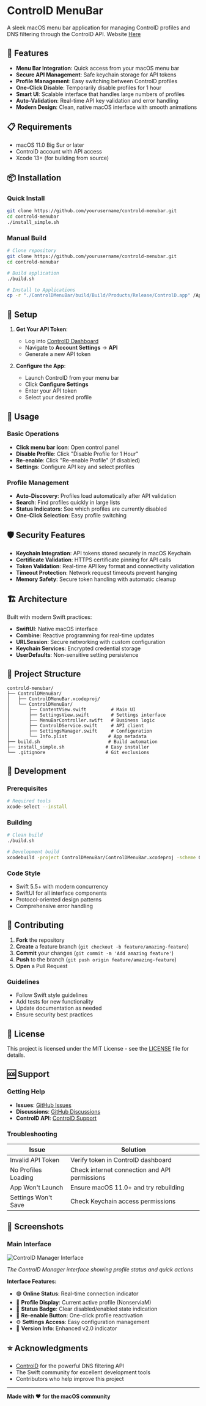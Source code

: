 # ControlD MenuBar

A sleek macOS menu bar application for managing ControlD profiles and DNS filtering through the ControlD API. Website [Here](https://pencarsa.github.io/controldmanager-site/)

## 🚀 Features

- **Menu Bar Integration**: Quick access from your macOS menu bar
- **Secure API Management**: Safe keychain storage for API tokens
- **Profile Management**: Easy switching between ControlD profiles  
- **One-Click Disable**: Temporarily disable profiles for 1 hour
- **Smart UI**: Scalable interface that handles large numbers of profiles
- **Auto-Validation**: Real-time API key validation and error handling
- **Modern Design**: Clean, native macOS interface with smooth animations

## 📋 Requirements

- macOS 11.0 Big Sur or later
- ControlD account with API access
- Xcode 13+ (for building from source)

## 📦 Installation

### Quick Install
```bash
git clone https://github.com/yourusername/controld-menubar.git
cd controld-menubar
./install_simple.sh
```

### Manual Build
```bash
# Clone repository
git clone https://github.com/yourusername/controld-menubar.git
cd controld-menubar

# Build application
./build.sh

# Install to Applications
cp -r "./ControlDMenuBar/build/Build/Products/Release/ControlD.app" /Applications/
```

## 🔑 Setup

1. **Get Your API Token**:
   - Log into [ControlD Dashboard](https://controld.com/dashboard)
   - Navigate to **Account Settings** → **API**
   - Generate a new API token

2. **Configure the App**:
   - Launch ControlD from your menu bar
   - Click **Configure Settings**
   - Enter your API token
   - Select your desired profile

## 🎯 Usage

### Basic Operations
- **Click menu bar icon**: Open control panel
- **Disable Profile**: Click "Disable Profile for 1 Hour"  
- **Re-enable**: Click "Re-enable Profile" (if disabled)
- **Settings**: Configure API key and select profiles

### Profile Management
- **Auto-Discovery**: Profiles load automatically after API validation
- **Search**: Find profiles quickly in large lists
- **Status Indicators**: See which profiles are currently disabled
- **One-Click Selection**: Easy profile switching

## 🛡️ Security Features

- **Keychain Integration**: API tokens stored securely in macOS Keychain
- **Certificate Validation**: HTTPS certificate pinning for API calls
- **Token Validation**: Real-time API key format and connectivity validation
- **Timeout Protection**: Network request timeouts prevent hanging
- **Memory Safety**: Secure token handling with automatic cleanup

## 🏗️ Architecture

Built with modern Swift practices:
- **SwiftUI**: Native macOS interface
- **Combine**: Reactive programming for real-time updates
- **URLSession**: Secure networking with custom configuration
- **Keychain Services**: Encrypted credential storage
- **UserDefaults**: Non-sensitive setting persistence

## 📁 Project Structure

```
controld-menubar/
├── ControlDMenuBar/
│   ├── ControlDMenuBar.xcodeproj/
│   └── ControlDMenuBar/
│       ├── ContentView.swift         # Main UI
│       ├── SettingsView.swift        # Settings interface  
│       ├── MenuBarController.swift   # Business logic
│       ├── ControlDService.swift     # API client
│       ├── SettingsManager.swift     # Configuration
│       └── Info.plist               # App metadata
├── build.sh                         # Build automation
├── install_simple.sh               # Easy installer
└── .gitignore                      # Git exclusions
```

## 🔨 Development

### Prerequisites
```bash
# Required tools
xcode-select --install
```

### Building
```bash
# Clean build
./build.sh

# Development build  
xcodebuild -project ControlDMenuBar/ControlDMenuBar.xcodeproj -scheme ControlDMenuBar -configuration Debug
```

### Code Style
- Swift 5.5+ with modern concurrency
- SwiftUI for all interface components
- Protocol-oriented design patterns
- Comprehensive error handling

## 🤝 Contributing

1. **Fork** the repository
2. **Create** a feature branch (`git checkout -b feature/amazing-feature`)
3. **Commit** your changes (`git commit -m 'Add amazing feature'`)
4. **Push** to the branch (`git push origin feature/amazing-feature`)
5. **Open** a Pull Request

### Guidelines
- Follow Swift style guidelines
- Add tests for new functionality
- Update documentation as needed
- Ensure security best practices

## 📄 License

This project is licensed under the MIT License - see the [LICENSE](LICENSE) file for details.

## 🆘 Support

### Getting Help
- **Issues**: [GitHub Issues](https://github.com/yourusername/controld-menubar/issues)
- **Discussions**: [GitHub Discussions](https://github.com/yourusername/controld-menubar/discussions)
- **ControlD API**: [ControlD Support](https://controld.com/support)

### Troubleshooting

| Issue | Solution |
|-------|----------|
| Invalid API Token | Verify token in ControlD dashboard |
| No Profiles Loading | Check internet connection and API permissions |
| App Won't Launch | Ensure macOS 11.0+ and try rebuilding |
| Settings Won't Save | Check Keychain access permissions |

## 🎨 Screenshots

### Main Interface
![ControlD Manager Interface](screenshots/controld-manager-interface.png)

*The ControlD Manager interface showing profile status and quick actions*

**Interface Features:**
- 🟢 **Online Status**: Real-time connection indicator  
- 👤 **Profile Display**: Current active profile (NonserviaM)
- 🔴 **Status Badge**: Clear disabled/enabled state indication
- 🔵 **Re-enable Button**: One-click profile reactivation
- ⚙️ **Settings Access**: Easy configuration management
- 📱 **Version Info**: Enhanced v2.0 indicator

## ⭐ Acknowledgments

- [ControlD](https://controld.com) for the powerful DNS filtering API
- The Swift community for excellent development tools
- Contributors who help improve this project

---

**Made with ❤️ for the macOS community**
